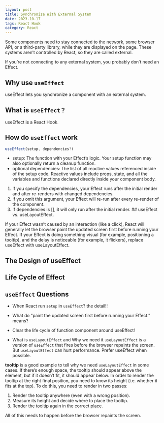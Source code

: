 ```yaml
---
layout: post
title: Synchronize With External System
date: 2023-10-17
tags: React Hook
category: React
---
```


Some components need to stay connected to the network, some browser API, or a third-party library, while they are displayed on the page. These systems aren’t controlled by React, so they are called external.

If you’re not connecting to any external system, you probably don’t need an Effect.

## Why use `useEffect`
useEffect lets you synchronize a component with an external system.

## What is `useEffect？`
useEffect is a React Hook.

## How do `useEffect` work
```js
useEffect(setup, dependencies?)
```
- setup: The function with your Effect’s logic. Your setup function may also optionally return a cleanup function.
- optional dependencies: The list of all reactive values referenced inside of the setup code. Reactive values include props, state, and all the variables and functions declared directly inside your component body.
1. If you specify the dependencies, your Effect runs after the initial render and after re-renders with changed dependencies.
2. If you omit this argument, your Effect will re-run after every re-render of the component.
3. If dependencies is [], it will only run after the initial render. ##  useEffect vs. useLayoutEffect.

If your Effect wasn’t caused by an interaction (like a click), React will generally let the browser paint the updated screen first before running your Effect. If your Effect is doing something visual (for example, positioning a tooltip), and the delay is noticeable (for example, it flickers), replace useEffect with useLayoutEffect.

## The Design of useEffect

## Life Cycle of Effect

## `useEffect` Questions

- When React run `setup` in `useEffect`? the detail!!

- What do "paint the updated screen first before running your Effect." means?

- Clear the life cycle of function component around useEffect!

- What is `useLayoutEffect` and Why we need it
`useLayoutEffect` is a version of `useEffect` that fires before the browser repaints the screen. But `useLayoutEffect` can hurt performance. Prefer useEffect when possible.

**tooltip** is a good example to tell why we need `useLayoutEffect` in some cases.
If there’s enough space, the tooltip should appear above the element, but if it doesn’t fit, it should appear below. In order to render the tooltip at the right final position, you need to know its height (i.e. whether it fits at the top).
To do this, you need to render in two passes:

1. Render the tooltip anywhere (even with a wrong position).
2. Measure its height and decide where to place the tooltip.
3. Render the tooltip again in the correct place.

All of this needs to happen before the browser repaints the screen.